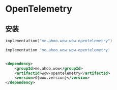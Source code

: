 # OpenTelemetry

## 安装

<CodeGroup>
  <CodeGroupItem title="Gradle(Kotlin)" active>

```kotlin
implementation("me.ahoo.wow:wow-opentelemetry")
```

  </CodeGroupItem>
  <CodeGroupItem title="Gradle(Groovy)">

```groovy
implementation 'me.ahoo.wow:wow-opentelemetry'
```

  </CodeGroupItem>
  <CodeGroupItem title="Maven">

```xml

<dependency>
    <groupId>me.ahoo.wow</groupId>
    <artifactId>wow-opentelemetry</artifactId>
    <version>${wow.version}</version>
</dependency>
```